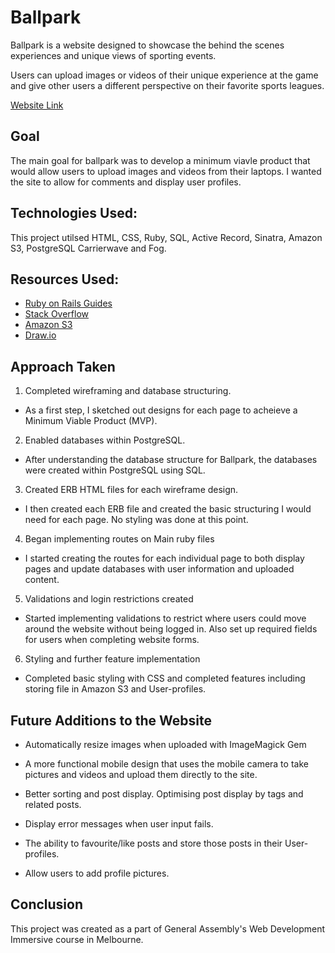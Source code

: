 # Ballpark

Ballpark is a website designed to showcase the behind the scenes experiences and unique views of sporting events.

Users can upload images or videos of their unique experience at the game and give other users a different perspective on their favorite sports leagues.

[Website Link]()

## Goal
The main goal for ballpark was to develop a minimum viavle product that would allow users to upload images and videos from their laptops. I wanted the site to allow for comments and display user profiles.

## Technologies Used:

This project utilsed HTML, CSS, Ruby, SQL, Active Record, Sinatra, Amazon S3, PostgreSQL Carrierwave and Fog.

## Resources Used:

* [Ruby on Rails Guides](http://guides.rubyonrails.org/)
* [Stack Overflow](http://stackoverflow.com/)
* [Amazon S3](aws.amazon.com/s3‎)
* [Draw.io](draw.io)

## Approach Taken

1. Completed wireframing and database structuring.
  * As a first step, I sketched out designs for each page to acheieve a Minimum Viable Product (MVP).

2. Enabled databases within PostgreSQL.
  * After understanding the database structure for Ballpark, the databases were created within PostgreSQL using SQL.

3. Created ERB HTML files for each wireframe design.
  * I then created each ERB file and created the basic structuring I would need for each page. No styling was done at this point.

4. Began implementing routes on Main ruby files
  * I started creating the routes for each individual page to both display pages and update databases with user information and uploaded content.

5. Validations and login restrictions created
  * Started implementing validations to restrict where users could move around the website without being logged in.
  Also set up required fields for users when completing website forms.

6. Styling and further feature implementation
  * Completed basic styling with CSS and completed features including storing file in Amazon S3 and User-profiles.

## Future Additions to the Website

* Automatically resize images when uploaded with ImageMagick Gem

* A more functional mobile design that uses the mobile camera to take pictures and videos and upload them directly to the site.

* Better sorting and post display. Optimising post display by tags and related posts.

* Display error messages when user input fails.

* The ability to favourite/like posts and store those posts in their User-profiles.

* Allow users to add profile pictures.

## Conclusion
This project was created as a part of General Assembly's Web Development Immersive course in Melbourne.
